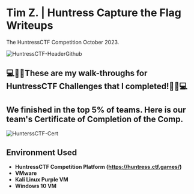 <h1>Tim Z. | Huntress Capture the Flag Writeups  </h1>
The HuntressCTF Competition October 2023.

![HuntressCTF-HeaderGithub](https://github.com/ZtheAPT/HuntressCTF-Writeups/assets/145877472/c09d6549-7308-4bf5-95fc-eadc1af0a00f)




<h2>💻🕵️‍♂️These are my walk-throughs for HuntressCTF Challenges that I completed!🕵️‍♂️💻</h2>

<h2> We finished in the top 5% of teams. Here is our team's Certificate of Completion of the Comp.</h2>

![HunterssCTF-Cert](https://github.com/ZtheAPT/HuntressCTF-Writeups/assets/145877472/7318cc62-f632-420d-8c57-9ac8bc73b33b) 



<h2>Environment Used</h2>

- <b>HuntressCTF Competition Platform (https://huntress.ctf.games/) </b>
- <b>VMware</b>
- <b>Kali Linux Purple VM</b>
- <b>Windows 10 VM</b>






